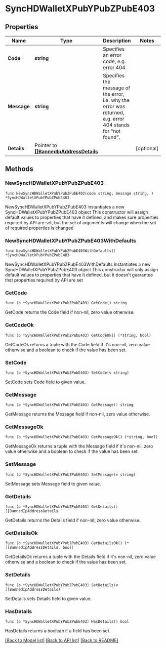 # SyncHDWalletXPubYPubZPubE403

## Properties

Name | Type | Description | Notes
------------ | ------------- | ------------- | -------------
**Code** | **string** | Specifies an error code, e.g. error 404. | 
**Message** | **string** | Specifies the message of the error, i.e. why the error was returned, e.g. error 404 stands for “not found”. | 
**Details** | Pointer to [**[]BannedIpAddressDetails**](BannedIpAddressDetails.md) |  | [optional] 

## Methods

### NewSyncHDWalletXPubYPubZPubE403

`func NewSyncHDWalletXPubYPubZPubE403(code string, message string, ) *SyncHDWalletXPubYPubZPubE403`

NewSyncHDWalletXPubYPubZPubE403 instantiates a new SyncHDWalletXPubYPubZPubE403 object
This constructor will assign default values to properties that have it defined,
and makes sure properties required by API are set, but the set of arguments
will change when the set of required properties is changed

### NewSyncHDWalletXPubYPubZPubE403WithDefaults

`func NewSyncHDWalletXPubYPubZPubE403WithDefaults() *SyncHDWalletXPubYPubZPubE403`

NewSyncHDWalletXPubYPubZPubE403WithDefaults instantiates a new SyncHDWalletXPubYPubZPubE403 object
This constructor will only assign default values to properties that have it defined,
but it doesn't guarantee that properties required by API are set

### GetCode

`func (o *SyncHDWalletXPubYPubZPubE403) GetCode() string`

GetCode returns the Code field if non-nil, zero value otherwise.

### GetCodeOk

`func (o *SyncHDWalletXPubYPubZPubE403) GetCodeOk() (*string, bool)`

GetCodeOk returns a tuple with the Code field if it's non-nil, zero value otherwise
and a boolean to check if the value has been set.

### SetCode

`func (o *SyncHDWalletXPubYPubZPubE403) SetCode(v string)`

SetCode sets Code field to given value.


### GetMessage

`func (o *SyncHDWalletXPubYPubZPubE403) GetMessage() string`

GetMessage returns the Message field if non-nil, zero value otherwise.

### GetMessageOk

`func (o *SyncHDWalletXPubYPubZPubE403) GetMessageOk() (*string, bool)`

GetMessageOk returns a tuple with the Message field if it's non-nil, zero value otherwise
and a boolean to check if the value has been set.

### SetMessage

`func (o *SyncHDWalletXPubYPubZPubE403) SetMessage(v string)`

SetMessage sets Message field to given value.


### GetDetails

`func (o *SyncHDWalletXPubYPubZPubE403) GetDetails() []BannedIpAddressDetails`

GetDetails returns the Details field if non-nil, zero value otherwise.

### GetDetailsOk

`func (o *SyncHDWalletXPubYPubZPubE403) GetDetailsOk() (*[]BannedIpAddressDetails, bool)`

GetDetailsOk returns a tuple with the Details field if it's non-nil, zero value otherwise
and a boolean to check if the value has been set.

### SetDetails

`func (o *SyncHDWalletXPubYPubZPubE403) SetDetails(v []BannedIpAddressDetails)`

SetDetails sets Details field to given value.

### HasDetails

`func (o *SyncHDWalletXPubYPubZPubE403) HasDetails() bool`

HasDetails returns a boolean if a field has been set.


[[Back to Model list]](../README.md#documentation-for-models) [[Back to API list]](../README.md#documentation-for-api-endpoints) [[Back to README]](../README.md)


